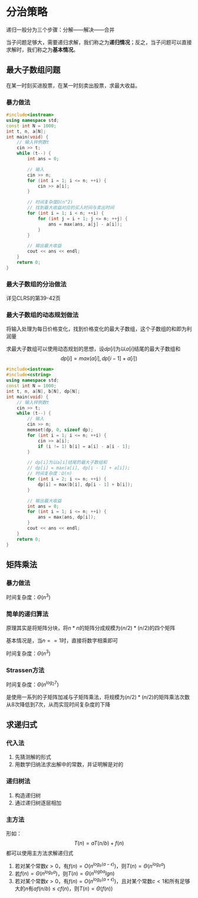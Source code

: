 # 分治策略

递归一般分为三个步骤：分解——解决——合并

当子问题足够大，需要递归求解，我们称之为**递归情况**；反之，当子问题可以直接求解时，我们称之为**基本情况**。

## 最大子数组问题

在某一时刻买进股票，在某一时刻卖出股票，求最大收益。

### 暴力做法

```c++
#include<iostream>
using namespace std;
const int N = 1000;
int t, n, a[N];
int main(void) {
	// 输入样例数t
	cin >> t;
	while (t--) {
		int ans = 0;

		// 输入
		cin >> n;
		for (int i = 1; i <= n; ++i) {
			cin >> a[i];
		}

		// 时间复杂度Ω(n^2)
		// 找到最大收益对应的买入时间与卖出时间
		for (int i = 1; i < n; ++i) {
			for (int j = i + 1; j <= n; ++j) {
				ans = max(ans, a[j] - a[i]);
			}
		}

		// 输出最大收益
		cout << ans << endl;
	}
	return 0;
}
```

### 最大子数组的分治做法

详见CLRS的第39-42页

### 最大子数组的动态规划做法

将输入处理为每日价格变化，找到价格变化的最大子数组，这个子数组的和即为利润量

求最大子数组可以使用动态规划的思想，设$dp[i]$为以$a[i]$结尾的最大子数组和
$$
dp[i]=max(a[i], dp[i-1]+a[i])
$$

```C++
#include<iostream>
#include<cstring>
using namespace std;
const int N = 1000;
int t, n, a[N], b[N], dp[N];
int main(void) {
	// 输入样例数t
	cin >> t;
	while (t--) {
		// 输入
		cin >> n;
		memset(dp, 0, sizeof dp);
		for (int i = 1; i <= n; ++i) {
			cin >> a[i];
			if (i != 1) b[i] = a[i] - a[i - 1];
		}

		// dp[i]为以a[i]结尾的最大子数组和
		// dp[i] = max(a[i], dp[i - 1] + a[i]);
		// 时间复杂度：Ω(n)
		for (int i = 2; i <= n; ++i) {
			dp[i] = max(b[i], dp[i - 1] + b[i]);
		}

		// 输出最大收益
		int ans = 0;
		for (int i = 1; i <= n; ++i) {
			ans = max(ans, dp[i]);
		}
		cout << ans << endl;
	}
	return 0;
}
```

## 矩阵乘法

### 暴力做法

时间复杂度：$\Theta(n^3)$

### 简单的递归算法

原理其实是将矩阵分块，将$n*n$的矩阵分成规模为$(n/2)*(n/2)$的四个矩阵

基本情况是，当$n==1$时，直接将数字相乘即可

时间复杂度：$\Theta(n^3)$

### Strassen方法

时间复杂度：$\Theta(n^{log_{2}7})$

是使用一系列的子矩阵加减与子矩阵乘法，将规模为$(n/2)*(n/2)$的矩阵乘法次数从8次降低到7次，从而实现时间复杂度的下降

## 求递归式

### 代入法

1. 先猜测解的形式
2. 用数学归纳法求出解中的常数，并证明解是对的

### 递归树法

1. 构造递归树
2. 通过递归树逐层相加

### 主方法

形如：
$$
T(n)=aT(n/b)+f(n)
$$
都可以使用主方法求解递归式

1. 若对某个常数$\epsilon>0$，有$f(n)=O(n^{log_{b}(a-\epsilon)})$，则$T(n)=\Theta(n^{log_ba})$
2. 若$f(n)=\Theta(n^{log_ba})$，则$T(n)=\Theta(n^{logba}lgn)$
3. 若对某个常数$\epsilon>0$，有$f(n)=O(n^{log_{b}(a+\epsilon)})$，且对某个常数$c<1$和所有足够大的$n$有$af(n/b)\le cf(n)$，则$T(n)=\Theta(f(n))$

